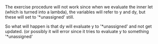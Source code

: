 The exercise procedure will not work since when we evaluate the inner let (which is turned into a lambda),
the variables will refer to y and dy, but these will set to '*unassigned' still.

So what will happen is that dy will evaluate y to '*unassigned' and not get updated. (or possibly it
will error since it tries to evaluate y to something '*unassigned'